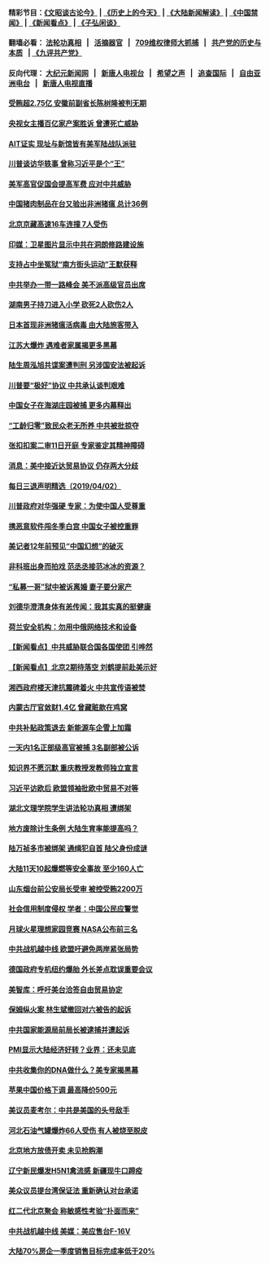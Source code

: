 #### 精彩节目：[《文昭谈古论今》](http://134.209.198.168/wenzhao) | [《历史上的今天》](http://134.209.198.168/today-in-history) | [《大陆新闻解读》](http://134.209.198.168/ntdtv-comedy) | [《中国禁闻》](http://134.209.198.168/ntdtv-news) | [《新闻看点》](http://134.209.198.168/news-insight) | [《子弘闲谈》](http://134.209.198.168/zihongxiantan/) 

  #### 翻墙必看： [法轮功真相](http://134.209.198.168:10000/videos/truth.html) &nbsp;&nbsp;|&nbsp;&nbsp; [活摘器官](http://134.209.198.168:10000/videos/res/Organs/) &nbsp;&nbsp;|&nbsp;&nbsp; [709维权律师大抓捕](http://134.209.198.168:10000/videos/709/) &nbsp;&nbsp;|&nbsp;&nbsp; [共产党的历史与本质](http://134.209.198.168:10000/videos/ccp.html) &nbsp;&nbsp;| [《九评共产党》](http://134.209.198.168:10000/videos/jiuping/) 

#### 反向代理： [大纪元新闻网](http://134.209.198.168:10080/) &nbsp;&nbsp;|&nbsp;&nbsp; [新唐人电视台](http://134.209.198.168:8000/) &nbsp;&nbsp;|&nbsp;&nbsp; [希望之声](http://134.209.198.168:8200/) &nbsp;&nbsp;|&nbsp;&nbsp; [追查国际](http://134.209.198.168:10010/) &nbsp;&nbsp;|&nbsp;&nbsp; [自由亚洲电台](http://134.209.198.168:9800/) &nbsp;&nbsp;|&nbsp;&nbsp; [新唐人电视直播](http://134.209.198.168/) 

#### [受贿超2.75亿 安徽前副省长陈树隆被判无期](../pages/nsc413/n11159885.md?t=04031237) 

#### [央视女主播百亿家产案胜诉 曾遭死亡威胁](../pages/nsc413/n11159842.md?t=04031237) 

#### [AIT证实 现址与新馆皆有美军陆战队派驻](../pages/nsc413/n11159888.md?t=04031237) 


#### [川普谈访华轶事 曾称习近平是个“王”](../pages/nsc413/n11159788.md?t=04031237) 

#### [美军高官促国会提高军费 应对中共威胁](../pages/nsc413/n11159692.md?t=04031237) 

#### [中国猪肉制品在台又验出非洲猪瘟 总计36例](../pages/nsc413/n11159509.md?t=04031237) 

#### [北京京藏高速16车连撞 7人受伤](../pages/nsc413/n11159537.md?t=04031237) 

#### [印媒：卫星图片显示中共在洞朗修路建设施](../pages/nsc413/n11159415.md?t=04031237) 

#### [支持占中坐冤狱“南方街头运动”王默获释](../pages/nsc413/n11159213.md?t=04031237) 

#### [中共举办一带一路峰会 美不派高级官员出席](../pages/nsc413/n11158984.md?t=04031237) 

#### [湖南男子持刀进入小学 砍死2人砍伤2人](../pages/nsc413/n11159259.md?t=04031237) 

#### [日本首现非洲猪瘟活病毒 由大陆旅客带入](../pages/nsc413/n11159250.md?t=04031237) 

#### [江苏大爆炸 遇难者家属揭更多黑幕](../pages/nsc413/n11158978.md?t=04031237) 

#### [陆生周泓旭共谍案遭判刑 另涉国安法被起诉](../pages/nsc413/n11157820.md?t=04031237) 

#### [川普要“极好”协议 中共承认谈判艰难](../pages/nsc413/n11155787.md?t=04031237) 

#### [中国女子在海湖庄园被捕 更多内幕释出](../pages/nsc413/n11159107.md?t=04031237) 

#### [“工龄归零”致民众老无所养 中共被批掠夺](../pages/nsc413/n11158705.md?t=04031237) 

#### [张扣扣案二审11日开庭 专家鉴定其精神障碍](../pages/nsc413/n11158558.md?t=04031237) 

#### [消息：美中接近达贸易协议 仍存两大分歧](../pages/nsc413/n11158910.md?t=04031237) 

#### [每日三退声明精选（2019/04/02）](../pages/nsc413/n11159034.md?t=04031237) 

#### [川普政府对华强硬 专家：为使中国人受尊重](../pages/nsc413/n11158598.md?t=04031237) 

#### [携恶意软件闯冬季白宫 中国女子被控重罪](../pages/nsc413/n11158549.md?t=04031237) 

#### [美记者12年前预见“中国幻想”的破灭](../pages/nsc413/n11158248.md?t=04031237) 

#### [非科班出身而拍戏 范丞丞接范冰冰的资源？](../pages/nsc413/n11158083.md?t=04031237) 

#### [“私募一哥”狱中被诉离婚 妻子要分家产](../pages/nsc413/n11158465.md?t=04031237) 

#### [刘德华澄清身体有恙传闻：我其实真的挺健康](../pages/nsc413/n11158428.md?t=04031237) 

#### [荷兰安全机构：勿用中俄网络技术和设备](../pages/nsc413/n11158222.md?t=04031237) 

#### [【新闻看点】中共威胁联合国各国使团 引哗然](../pages/nsc413/n11158234.md?t=04031237) 

#### [【新闻看点】北京2期待落空 刘鹤提前赴美示好](../pages/nsc413/n11158091.md?t=04031237) 

#### [湘西政府楼天津抗震碑着火 中共宣传语被焚](../pages/nsc413/n11158353.md?t=04031237) 

#### [内蒙古厅官敛财1.4亿 曾藏赃款在鸡窝](../pages/nsc413/n11158080.md?t=04031237) 

#### [中共补贴政策退去 新能源车企雪上加霜](../pages/nsc413/n11149123.md?t=04031237) 

#### [一天内1名正部级高官被捕 3名副部被公诉](../pages/nsc413/n11158221.md?t=04031237) 

#### [知识界不愿沉默 重庆教授发教师独立宣言](../pages/nsc413/n11158228.md?t=04031237) 

#### [习近平访欧后 欧盟领袖批欧中贸易不对等](../pages/nsc413/n11158191.md?t=04031237) 

#### [湖北文理学院学生讲法轮功真相 遭绑架](../pages/nsc413/n11157659.md?t=04031237) 

#### [地方废除计生条例 大陆生育率能提高吗？](../pages/nsc413/n11157778.md?t=04031237) 

#### [陆万祯多市被绑架 通缉犯自首 陆父身份成谜](../pages/nsc413/n11157940.md?t=04031237) 

#### [大陆11天10起爆燃等安全事故 至少160人亡](../pages/nsc413/n11157955.md?t=04031237) 

#### [山东烟台前公安局长受审 被控受贿2200万](../pages/nsc413/n11157695.md?t=04031237) 

#### [社会信用制度侵权 学者：中国公民应警觉](../pages/nsc413/n11155966.md?t=04031237) 

#### [月球火星理想家园竞赛 NASA公布前三名](../pages/nsc413/n11157970.md?t=04031237) 

#### [中共战机越中线 欧盟吁避免两岸紧张局势](../pages/nsc413/n11157905.md?t=04031237) 


#### [德国政府专机纽约爆胎 外长差点耽误重要会议](../pages/nsc413/n11157655.md?t=04031237) 

#### [美智库：呼吁美台洽签自由贸易协定](../pages/nsc413/n11157767.md?t=04031237) 

#### [保姆纵火案 林生斌撤回对六被告的起诉](../pages/nsc413/n11157056.md?t=04031237) 

#### [中共国家能源局前局长被逮捕并遭起诉](../pages/nsc413/n11157508.md?t=04031237) 

#### [PMI显示大陆经济好转？业界：还未见底](../pages/nsc413/n11157139.md?t=04031237) 

#### [中共收集你的DNA做什么？美专家揭黑幕](../pages/nsc413/n11156644.md?t=04031237) 

#### [苹果中国价格下调 最高降价500元](../pages/nsc413/n11157207.md?t=04031237) 

#### [美议员麦考尔：中共是美国的头号敌手](../pages/nsc413/n11157200.md?t=04031237) 

#### [河北石油气罐爆炸66人受伤 有人被烧至脱皮](../pages/nsc413/n11156884.md?t=04031237) 

#### [北京地方放债开卖 未见抢购潮](../pages/nsc413/n11156747.md?t=04031237) 

#### [辽宁新民爆发H5N1禽流感 新疆现牛口蹄疫](../pages/nsc413/n11156860.md?t=04031237) 

#### [美众议员提台湾保证法 重新确认对台承诺](../pages/nsc413/n11156973.md?t=04031237) 

#### [红二代北京聚会 称敏感性考验“扑面而来”](../pages/nsc413/n11156682.md?t=04031237) 

#### [中共战机越中线 美媒：美应售台F-16V](../pages/nsc413/n11156695.md?t=04031237) 

#### [大陆70%房企一季度销售目标完成率低于20%](../pages/nsc413/n11156436.md?t=04031237) 

